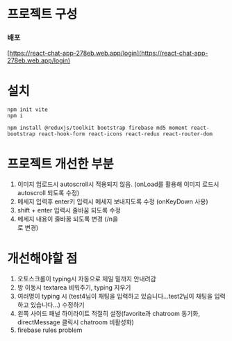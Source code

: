 # 프로젝트 구성

### 배포

[https://react-chat-app-278eb.web.app/login](https://react-chat-app-278eb.web.app/login)

# 설치

```
npm init vite
npm i
```

```
npm install @reduxjs/toolkit bootstrap firebase md5 moment react-bootstrap react-hook-form react-icons react-redux react-router-dom
```

# 프로젝트 개선한 부분

1. 이미지 업로드시 autoscroll시 적용되지 않음. (onLoad를 활용해 이미지 로드시 autoscroll 되도록 수정)
2. 메세지 입력후 enter키 입력시 메세지 보내지도록 수정 (onKeyDown 사용)
3. shift + enter 입력시 줄바꿈 되도록 수정
4. 메세지 내용이 줄바꿈 되도록 변경 (/n을 <br>로 변경)

# 개선해야할 점

1. 오토스크롤이 typing시 자동으로 제일 밑까지 안내려감
2. 방 이동시 textarea 비워주기, typing 지우기
3. 여러명이 typing 시 (test4님이 채팅을 입력하고 있습니다...test2님이 채팅을 입력하고 있습니다...) 수정하기
4. 왼쪽 사이드 패널 하이라이트 적절히 설정(favorite과 chatroom 동기화, directMessage 클릭시 chatroom 비활성화)
5. firebase rules problem
